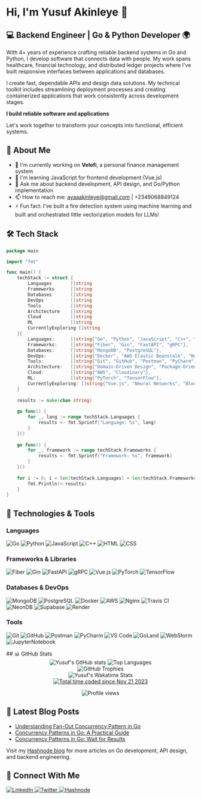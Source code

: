 # Hi, I'm Yusuf Akinleye 👋

## 💻 Backend Engineer | Go & Python Developer 🌍

With 4+ years of experience crafting reliable backend systems in Go and Python, I develop software that connects data with people. My work spans healthcare, financial technology, and distributed ledger projects where I've built responsive interfaces between applications and databases.

I create fast, dependable APIs and design data solutions. My technical toolkit includes streamlining deployment processes and creating containerized applications that work consistently across development stages.

**I build reliable software and applications**

Let's work together to transform your concepts into functional, efficient systems.

## 🚀 About Me
* 🔭 I'm currently working on **Velofi**, a personal finance management system
* 🌱 I'm learning JavaScript for frontend development (Vue.js)
* 💬 Ask me about backend development, API design, and Go/Python implementation
* 📫 How to reach me: [ayaaakinleye@gmail.com](mailto:ayaaakinleye@gmail.com) | +2349068849124
* ⚡ Fun fact: I've built a fire detection system using machine learning and built and orchestrated little vectorization models for LLMs!

## 🛠️ Tech Stack

```go
package main

import "fmt"

func main() {
    techStack := struct {
        Languages       []string
        Frameworks      []string
        Databases       []string
        DevOps          []string
        Tools           []string
        Architecture    []string
        Cloud           []string
        ML              []string
        CurrentlyExploring []string
    }{
        Languages:      []string{"Go", "Python", "JavaScript", "C++", "HTML", "CSS3"},
        Frameworks:     []string{"Fiber", "Gin", "FastAPI", "gRPC"},
        Databases:      []string{"MongoDB", "PostgreSQL"},
        DevOps:         []string{"Docker", "AWS Elastic Beanstalk", "Nginx", "Travis CI"},
        Tools:          []string{"Git", "GitHub", "Postman", "PyCharm", "JupyterNotebook"},
        Architecture:   []string{"Domain-Driven Design", "Package-Oriented Design", "RESTful APIs"},
        Cloud:          []string{"AWS", "Cloudinary"},
        ML:             []string{"PyTorch", "TensorFlow"},
        CurrentlyExploring: []string{"Vue.js", "Neural Networks", "Blockchain Integration"},
    }
    
    results := make(chan string)
    
    go func() { 
        for _, lang := range techStack.Languages {
            results <- fmt.Sprintf("Language: %s", lang)
        }
    }()
    
    go func() {
        for _, framework := range techStack.Frameworks {
            results <- fmt.Sprintf("Framework: %s", framework)
        }
    }()
    
    for i := 0; i < len(techStack.Languages) + len(techStack.Frameworks); i++ {
        fmt.Println(<-results)
    }
}
```

## 🧰 Technologies & Tools

### Languages
<p>
  <img alt="Go" src="https://img.shields.io/badge/-Go-00ADD8?style=flat-square&logo=go&logoColor=white" />
  <img alt="Python" src="https://img.shields.io/badge/-Python-3776AB?style=flat-square&logo=python&logoColor=white" />
  <img alt="JavaScript" src="https://img.shields.io/badge/-JavaScript-F7DF1E?style=flat-square&logo=javascript&logoColor=black" />
  <img alt="C++" src="https://img.shields.io/badge/-C++-00599C?style=flat-square&logo=cplusplus&logoColor=white" />
  <img alt="HTML" src="https://img.shields.io/badge/-HTML5-E34F26?style=flat-square&logo=html5&logoColor=white" />
  <img alt="CSS" src="https://img.shields.io/badge/-CSS3-1572B6?style=flat-square&logo=css3&logoColor=white" />
</p>

### Frameworks & Libraries
<p>
  <img alt="Fiber" src="https://img.shields.io/badge/-Fiber-00ACD7?style=flat-square&logo=go&logoColor=white" />
  <img alt="Gin" src="https://img.shields.io/badge/-Gin-00ADD8?style=flat-square&logo=go&logoColor=white" />
  <img alt="FastAPI" src="https://img.shields.io/badge/-FastAPI-009688?style=flat-square&logo=fastapi&logoColor=white" />
  <img alt="gRPC" src="https://img.shields.io/badge/-gRPC-2DA6B0?style=flat-square&logo=google&logoColor=white" />
  <img alt="Vue.js" src="https://img.shields.io/badge/-Vue.js-4FC08D?style=flat-square&logo=vue.js&logoColor=white" />
  <img alt="PyTorch" src="https://img.shields.io/badge/-PyTorch-EE4C2C?style=flat-square&logo=pytorch&logoColor=white" />
  <img alt="TensorFlow" src="https://img.shields.io/badge/-TensorFlow-FF6F00?style=flat-square&logo=tensorflow&logoColor=white" />
</p>

### Databases & DevOps
<p>
  <img alt="MongoDB" src="https://img.shields.io/badge/-MongoDB-47A248?style=flat-square&logo=mongodb&logoColor=white" />
  <img alt="PostgreSQL" src="https://img.shields.io/badge/-PostgreSQL-336791?style=flat-square&logo=postgresql&logoColor=white" />
  <img alt="Docker" src="https://img.shields.io/badge/-Docker-2496ED?style=flat-square&logo=docker&logoColor=white" />
  <img alt="AWS" src="https://img.shields.io/badge/-AWS-232F3E?style=flat-square&logo=amazon-aws&logoColor=white" />
  <img alt="Nginx" src="https://img.shields.io/badge/-Nginx-269539?style=flat-square&logo=nginx&logoColor=white" />
  <img alt="Travis CI" src="https://img.shields.io/badge/-Travis_CI-3EAAAF?style=flat-square&logo=travis-ci&logoColor=white" />
  <img alt="NeonDB" src="https://img.shields.io/badge/-NeonDB-00E699?style=flat-square&logo=neon&logoColor=white" />
  <img alt="Supabase" src="https://img.shields.io/badge/-Supabase-3FCF8E?style=flat-square&logo=supabase&logoColor=white" />
  <img alt="Render" src="https://img.shields.io/badge/-Render-46E3B7?style=flat-square&logo=render&logoColor=white" />
</p>

### Tools
<p>
  <img alt="Git" src="https://img.shields.io/badge/-Git-F05032?style=flat-square&logo=git&logoColor=white" />
  <img alt="GitHub" src="https://img.shields.io/badge/-GitHub-181717?style=flat-square&logo=github&logoColor=white" />
  <img alt="Postman" src="https://img.shields.io/badge/-Postman-FF6C37?style=flat-square&logo=postman&logoColor=white" />
  <img alt="PyCharm" src="https://img.shields.io/badge/-PyCharm-000000?style=flat-square&logo=pycharm&logoColor=white" />
  <img alt="VS Code" src="https://img.shields.io/badge/-VS%20Code-007ACC?style=flat-square&logo=visual-studio-code&logoColor=white" />
  <img alt="GoLand" src="https://img.shields.io/badge/-GoLand-000000?style=flat-square&logo=goland&logoColor=white" />
  <img alt="WebStorm" src="https://img.shields.io/badge/-WebStorm-000000?style=flat-square&logo=webstorm&logoColor=white" />
  <img alt="JupyterNotebook" src="https://img.shields.io/badge/-Jupyter-F37626?style=flat-square&logo=jupyter&logoColor=white" />
</p>
## 📊 GitHub Stats
<div align="center"> 
    <img src="https://github-readme-stats.vercel.app/api?username=TheBraveByte&show_icons=true&theme=radical" alt="Yusuf's GitHub stats" /> 
    <img src="https://github-readme-stats.vercel.app/api/top-langs/?username=TheBraveByte&layout=compact&theme=radical" alt="Top Languages" /> 
</div> 

<div align="center"> <img src="https://github-profile-trophy.vercel.app/?username=TheBraveByte&theme=onedark" alt="GitHub Trophies" /> </div> 
<div align="center"> <img src="https://github-readme-stats.vercel.app/api/wakatime?username=bravebyte_&theme=radical" alt="Yusuf's Wakatime Stats" /> </div> 
<div align="center"> <a href="https://wakatime.com/@bravebyte_"> 
    <a href="https://wakatime.com/@018bf172-272c-4d25-9859-84617c8d2e14">
        <img src="https://wakatime.com/badge/user/018bf172-272c-4d25-9859-84617c8d2e14.svg" alt="Total time coded since Nov 21 2023" />
    </a> 
</div>

<!-- ### 🏆 Coding Profiles

<p align="center">
  <img src="https://leetcard.jacoblin.cool/_ayaa__?theme=dark&font=Roboto&ext=contest" alt="LeetCode Stats" />
</p>

<p align="center">
  <img src="https://img.shields.io/badge/HackerRank-@ayaaakinleye-brightgreen?style=for-the-badge&logo=hackerrank" alt="HackerRank Profile" />
</p> -->

<p align="center">
  <img src="https://komarev.com/ghpvc/?username=TheBraveByte&color=blue" alt="Profile views" />
</p>

<!-- 
## 🔍 Featured Projects

* **Velofi** - Personal finance management system with secure transaction tracking
* **Numeris** - Invoice management system with JWT authentication and MongoDB
* **Machine-Learning Fire Detection** - Dual-node IoT system using ESP32 and Raspberry Pi for real-time fire detection
* **GoRide** - Ride-hailing platform for 2,300+ concurrent campus users
* **Wayg** - Digital gift card platform with a loyalty point system (at Volomn)
-->

## 📝 Latest Blog Posts
<!-- BLOG-POST-LIST:START -->
- [Understanding Fan-Out Concurrency Pattern in Go](https://ayaacodes.hashnode.dev/understanding-fan-out-concurrency-pattern-in-go)
- [Concurrency Patterns in Go: A Practical Guide](https://ayaacodes.hashnode.dev/concurrency-patterns-in-go-a-practical-guide)
- [Concurrency Patterns in Go: Wait for Results](https://ayaacodes.hashnode.dev/concurrency-patterns-in-go-a-practical-guide)
<!-- BLOG-POST-LIST:END -->

Visit my [Hashnode blog](https://ayaacodes.hashnode.dev/) for more articles on Go development, API design, and backend engineering.

## 🤝 Connect With Me
<p align=""> <a href="https://www.linkedin.com/in/yusuf-akinleye-bb35981b4/" target="_blank"> 
    <img src="https://img.shields.io/badge/LinkedIn-%230A66C2.svg?style=for-the-badge&logo=linkedin&logoColor=white" alt="LinkedIn" /> </a> 
    <a href="https://x.com/TheBraveByte" target="_blank"> <img src="https://img.shields.io/badge/Twitter-%231DA1F2.svg?style=for-the-badge&logo=twitter&logoColor=white" alt="Twitter" /> </a> 
    <a href="https://ayaacodes.hashnode.dev/" target="_blank"> <img src="https://img.shields.io/badge/Hashnode-2962FF?style=for-the-badge&logo=hashnode&logoColor=white" alt="Hashnode" /> </a> 
</p
